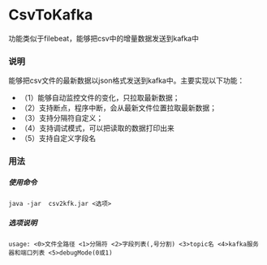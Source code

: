 # CsvToKafka
功能类似于filebeat，能够把csv中的增量数据发送到kafka中


### 说明
能够把csv文件的最新数据以json格式发送到kafka中。主要实现以下功能：
- （1）能够自动监控文件的变化，只拉取最新数据；
- （2）支持断点，程序中断，会从最新文件位置拉取最新数据；
- （3）支持分隔符自定义；
- （4）支持调试模式，可以把读取的数据打印出来
- （5）支持自定义字段名

### 用法
##### 使用命令
```
java -jar  csv2kfk.jar <选项>
```
 ##### 选项说明

```
usage: <0>文件全路径 <1>分隔符 <2>字段列表(,号分割) <3>topic名 <4>kafka服务器和端口列表 <5>debugMode(0或1)
```
